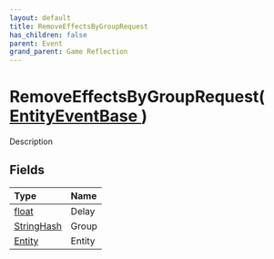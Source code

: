 ```yaml
---
layout: default
title: RemoveEffectsByGroupRequest
has_children: false
parent: Event
grand_parent: Game Reflection
---
```

# RemoveEffectsByGroupRequest( [ EntityEventBase ](/riftbreaker-wiki/docs/game-reflection/events/entity_event_base/) )
Description 

## Fields

| Type | Name |
|:----------|:--------------|
| [float](/riftbreaker-wiki/docs/game-reflection/components/float/) | Delay |
| [StringHash](/riftbreaker-wiki/docs/game-reflection/classes/string_hash/) | Group |
| [Entity](/riftbreaker-wiki/docs/game-reflection/classes/entity/) | Entity |


